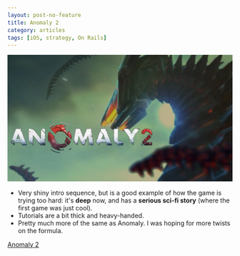 ```yaml
---
layout: post-no-feature
title: Anomaly 2
category: articles
tags: [iOS, strategy, On Rails]
---
```


<a href="http://www.anomaly2game.com/">![Anomaly 2 cover art](/images/Anomaly-2.jpg)</a>

* Very shiny intro sequence, but is a good example of how the game is trying too hard: it's **deep** now, and has a **serious sci-fi story** (where the first game was just cool).
* Tutorials are a bit thick and heavy-handed.
* Pretty much more of the same as Anomaly. I was hoping for more twists on the formula.


[Anomaly 2](http://www.anomaly2game.com/)